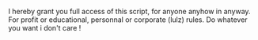 I hereby grant you full access of this script, for anyone anyhow in anyway.
For profit or educational, personnal or corporate (lulz) rules.
Do whatever you want i don't care !